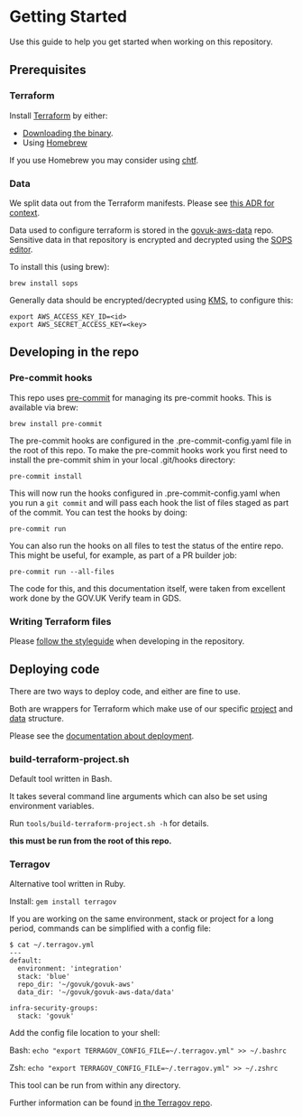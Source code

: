 # Getting Started

Use this guide to help you get started when working on this repository.

## Prerequisites

### Terraform

Install [Terraform](https://terraform.io) by either:

 - [Downloading the binary](https://www.terraform.io/downloads.html).
 - Using [Homebrew](https://brew.sh/)

If you use Homebrew you may consider using [chtf](https://github.com/Yleisradio/homebrew-terraforms).

### Data

We split data out from the Terraform manifests. Please see [this ADR for context](https://github.com/alphagov/govuk-aws/blob/master/doc/architecture/decisions/0017-terraform-data-structure.md).

Data used to configure terraform is stored in the [govuk-aws-data](https://github.com/alphagov/govuk-aws-data) repo. Sensitive data in that repository is encrypted and decrypted using the [SOPS editor](https://github.com/mozilla/sops).

To install this (using brew):

`brew install sops`

Generally data should be encrypted/decrypted using [KMS](https://aws.amazon.com/kms/), to configure this:

```
export AWS_ACCESS_KEY_ID=<id>
export AWS_SECRET_ACCESS_KEY=<key>
```

## Developing in the repo

### Pre-commit hooks

This repo uses [pre-commit](http://pre-commit.com/) for managing its pre-commit
hooks. This is available via brew:

```
brew install pre-commit
```

The pre-commit hooks are configured in the .pre-commit-config.yaml file in the
root of this repo. To make the pre-commit hooks work you first need to install
the pre-commit shim in your local .git/hooks directory:

```
pre-commit install
```

This will now run the hooks configured in .pre-commit-config.yaml when you run a
`git commit` and will pass each hook the list of files staged as part of the
commit. You can test the hooks by doing:

```
pre-commit run
```

You can also run the hooks on all files to test the status of the entire repo.
This might be useful, for example, as part of a PR builder job:

```
pre-commit run --all-files
```

The code for this, and this documentation itself, were taken from excellent work
done by the GOV.UK Verify team in GDS.

### Writing Terraform files

Please [follow the styleguide](styleguide.md) when developing in the repository.

## Deploying code

There are two ways to deploy code, and either are fine to use.

Both are wrappers for Terraform which make use of our specific [project](https://github.com/alphagov/govuk-aws/blob/master/doc/architecture/decisions/0010-terraform-directory-structure.md) and [data](https://github.com/alphagov/govuk-aws/blob/master/doc/architecture/decisions/0017-terraform-data-structure.md) structure.

Please see the [documentation about deployment](deploying-terraform.md).

### build-terraform-project.sh

Default tool written in Bash.

It takes several command line arguments which can also be set using environment
variables.

Run `tools/build-terraform-project.sh -h` for details.

**this must be run from the root of this repo.**

### Terragov

Alternative tool written in Ruby.

Install: `gem install terragov`

If you are working on the same environment, stack or project for a long period,
commands can be simplified with a config file:

```
$ cat ~/.terragov.yml
---
default:
  environment: 'integration'
  stack: 'blue'
  repo_dir: '~/govuk/govuk-aws'
  data_dir: '~/govuk/govuk-aws-data/data'

infra-security-groups:
  stack: 'govuk'
```

Add the config file location to your shell:

Bash:
`echo "export TERRAGOV_CONFIG_FILE=~/.terragov.yml" >> ~/.bashrc`

Zsh:
`echo "export TERRAGOV_CONFIG_FILE=~/.terragov.yml" >> ~/.zshrc`

This tool can be run from within any directory.

Further information can be found [in the Terragov repo](https://github.com/surminus/terragov).
